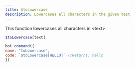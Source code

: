 ```yaml
---
title: $toLowercase
description: Lowercases all characters in the given test
---
```


This function lowercases all characters in &lt;text&gt;

```php
$toLowercase[text]
```

```javascript
bot.command({
name: "toLowercase",
code: `$toLowercase[HELLO]` //Returns: hello
})
```


